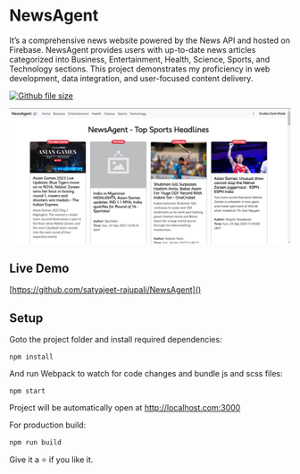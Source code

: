 # NewsAgent

It’s a comprehensive news website powered by the News API and hosted on Firebase. NewsAgent provides
users with up-to-date news articles categorized into Business, Entertainment, Health, Science, Sports, and
Technology sections. This project demonstrates my proficiency in web development, data integration, and
user-focused content delivery.

[![Github file size](https://img.shields.io/github/size/webcaetano/craft/build/phaser-craft.min.js.svg)](https://github.com/satyajeet-rajupali/NewsAgent)

![React NewAgent Preview](https://github.com/satyajeet-rajupali/NewsAgent/blob/main/newsapp.png)

## Live Demo

[https://github.com/satyajeet-rajupali/NewsAgent]()

## Setup

Goto the project folder and install required dependencies:

```
npm install
```

And run Webpack to watch for code changes and bundle js and scss files:

```
npm start
```

Project will be automatically open at http://localhost.com:3000

For production build:

```
npm run build
```

Give it a ⭐ if you like it.